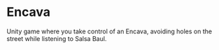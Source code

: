 # Encava
Unity game where you take control of an Encava, avoiding holes on the street while listening to Salsa Baul.
